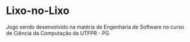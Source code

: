 # Lixo-no-Lixo
Jogo sendo desenvolvido na matéria de Engenharia de Software no curso de Ciência da Computação da UTFPR - PG
